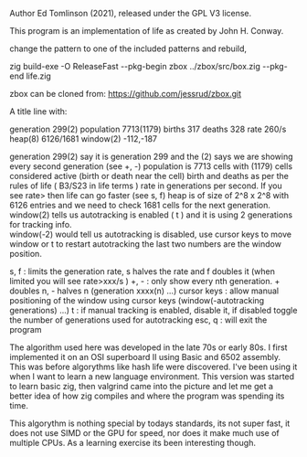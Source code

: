 Author Ed Tomlinson (2021), released under the GPL V3 license.

This program is an implementation of life as created by John H. Conway.  

change the pattern to one of the included patterns and rebuild, 

zig build-exe -O ReleaseFast --pkg-begin zbox ../zbox/src/box.zig --pkg-end life.zig

zbox can be cloned from: https://github.com/jessrud/zbox.git

A title line with:

generation 299(2) population 7713(1179) births 317 deaths 328 rate 260/s  heap(8) 6126/1681  window(2) -112,-187

generation 299(2) say it is generation 299 and the (2) says we are showing every second generation (see +, -)
population is 7713 cells with (1179) cells considered active (birth or death near the cell)
birth and deaths as per the rules of life ( B3/S23 in life terms )
rate in generations per second.  If you see rate> then life can go faster (see s, f)
heap is of size of 2^8 x 2^8 with 6126 entries and we need to check 1681 cells for the next generation.
window(2) tells us autotracking is enabled ( t ) and it is using 2 generations for tracking info.  
window(-2) would tell us autotracking is disabled, use cursor keys to move window or t to restart autotracking
the last two numbers are the window position.

s, f        : limits the generation rate, s halves the rate and f doubles it (when limited you will see rate>xxx/s )
+, -        : only show every nth generation.  + doubles n, - halves n (generation xxxx(n) ...)
cursor keys : allow manual positioning of the window using cursor keys (window(-autotracking generations) ...)
t           : if manual tracking is enabled, disable it, if disabled toggle the number of generations used for autotracking
esc, q      : will exit the program

The algorithm used here was developed in the late 70s or early 80s.  I first implemented it on an OSI superboard II
using Basic and 6502 assembly.  This was before algorythms like hash life were discovered.  I've been using it when 
I want to learn a new language environment.  This version was started to learn basic zig, then valgrind came into the 
picture and let me get a  better idea of how zig compiles and where the program was spending its time.

This algorythm is nothing special by todays standards, its not super fast, it does not use SIMD or the GPU for speed, 
nor does it make much use of multiple CPUs.  As a learning exercise its been interesting though.



